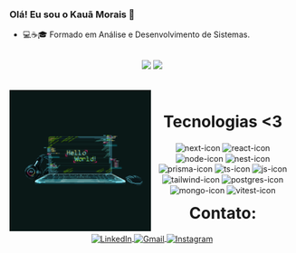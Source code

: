 ### Olá! Eu sou o Kauã Morais 👋


- 💻☕🎓 Formado em Análise e Desenvolvimento de Sistemas.

<br/>

<div align="center">
    <img height="180em" src="https://github-readme-stats.vercel.app/api?username=moraiskaua&show_icons=true&theme=material-palenight&include_all_commits=true&count_private=true"/>
    <img height="180em" src="https://github-readme-stats.vercel.app/api/top-langs/?username=moraiskaua&layout=compact&langs_count=7&theme=material-palenight"/>
</div>

<br/>

<div  align="center"> 
  <div style="display: inline_block"><br>
    <img align="left" height="250" alt="coding-time" src="./code.gif">
    <h1 align="center">Tecnologias <3</h1>
    <img align="center" height="30" width="40" alt="next-icon" src="https://cdn.jsdelivr.net/gh/devicons/devicon/icons/nextjs/nextjs-original.svg" />
    <img align="center" height="30" width="40" alt="react-icon" src="https://cdn.jsdelivr.net/gh/devicons/devicon/icons/react/react-original.svg" />
    <img align="center" height="30" width="40" alt="node-icon" src="https://cdn.jsdelivr.net/gh/devicons/devicon/icons/nodejs/nodejs-original.svg" />
    <img align="center" height="30" width="40" alt="nest-icon" src="https://cdn.jsdelivr.net/gh/devicons/devicon@latest/icons/nestjs/nestjs-original.svg" />
    <img align="center" height="30" width="40" alt="prisma-icon" src="https://cdn.jsdelivr.net/gh/devicons/devicon@latest/icons/prisma/prisma-original.svg" />
    <img align="center" height="30" width="40" alt="ts-icon"  src="https://cdn.jsdelivr.net/gh/devicons/devicon/icons/typescript/typescript-plain.svg" />
    <img align="center" height="30" width="40" alt="js-icon"  src="https://cdn.jsdelivr.net/gh/devicons/devicon/icons/javascript/javascript-plain.svg" />
    <img align="center" height="30" width="40" alt="tailwind-icon" src="https://cdn.jsdelivr.net/gh/devicons/devicon@latest/icons/tailwindcss/tailwindcss-original.svg" />
    <img align="center" height="30" width="40" alt="postgres-icon" src="https://cdn.jsdelivr.net/gh/devicons/devicon/icons/postgresql/postgresql-original.svg" />
    <img align="center" height="30" width="40" alt="mongo-icon" src="https://cdn.jsdelivr.net/gh/devicons/devicon@latest/icons/mongodb/mongodb-original.svg" />
    <img align="center" height="30" width="40" alt="vitest-icon" src="https://cdn.jsdelivr.net/gh/devicons/devicon@latest/icons/vitest/vitest-original.svg" />
   </div>
</div>

<div align="center">
    <h1 align="center" style="margin-top: 15px">Contato:</h1>
    <a href="https://www.linkedin.com/in/kauamorais03/" target="_blank"> <img align="center" height="30" alt="LinkedIn" src="https://img.shields.io/badge/LinkedIn-0077B5?style=for-the-badge&logo=linkedin&logoColor=white"/>
    <a href="mailto:moraiskaua.dev@gmail.com/" target="_blank"> <img align="center" height="30" alt="Gmail" src="https://img.shields.io/badge/Gmail-D14836?style=for-the-badge&logo=gmail&logoColor=white"/>
    <a href="https://www.instagram.com/_moraisx/" target="_blank"> <img align="center" height="30" alt="Instagram" src="https://img.shields.io/badge/Instagram-E4405F?style=for-the-badge&logo=instagram&logoColor=white"/>
</div>
